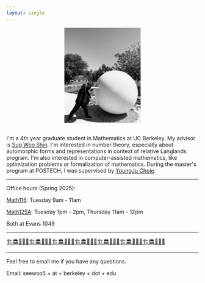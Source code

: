 ```yaml
---
layout: single
---
```


<figure>
<div style="text-align: center; margin-bottom: 2em">
<img src="assets/profile.jpeg" width="200" title="Me packing one sphere at Stanford"/>
</div>
</figure>


I'm a 4th year graduate student in Mathematics at UC Berkeley. My advisor is [Sug Woo Shin](https://math.berkeley.edu/~swshin/).
I'm interested in number theory, especially about automorphic forms and representations in context of relative Langlands program.
I'm also interested in computer-assisted mathematics, like optimization problems or formalization of mathematics.
During the master's program at POSTECH, I was supervised by [YoungJu Choie](https://yjchoie.postech.ac.kr/).

---

Office hours (Spring 2025):

[Math116](/teaching/2025Spring116/): Tuesday 9am - 11am

[Math125A](/teaching/2025Spring125A/): Tuesday 1pm - 2pm, Thursday 11am - 12pm

Both at Evans 1049

---

[🏗️🏛️🏢🏫🏰🏗️🏛️🏢🏫🏰🏗️🏛️🏢🏫🏰🏗️🏛️🏢🏫🏰🏗️🏛️🏢🏫🏰🏗️🏛️🏢🏫🏰🏗️🏛️🏢🏫🏰](seminar/2025spring-bruhat-tits/index.md)

---

Feel free to email me if you have any questions.

Email: seewoo5 + at + berkeley + dot + edu